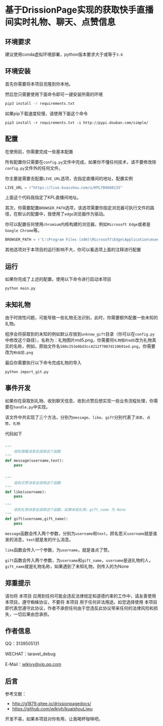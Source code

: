 # 基于DrissionPage实现的获取快手直播间实时礼物、聊天、点赞信息


## 环境要求
建议使用conda虚拟环境部署，python版本要求大于或等于``3.6``

## 环境安装
首先你需要将本项目克隆到你本地。


然后您只需要使用下面命令即可一键安装所需的环境
```bash
pip3 install -r requirements.txt
```
如果pip下载速度较慢，请使用下面这个命令
```
pip3 install -r requirements.txt -i http://pypi.douban.com/simple/
```


## 配置
在使用前，你需要完成一些基本配置

所有配置你只需要在``config.py``文件中完成，如果你不懂任何技术，请不要修改除``config.py``文件外的任何文件。


你主要是需要去配置``LIVE_URL``选项，去指定直播间的地址，配置实例
```py
LIVE_URL = r"https://live.kuaishou.com/u/KPL704668133"
```
上面这个代码我指定了KPL直播间地址。


其次，你需要配置``BROWSER_PATH``选项，该选项需要你指定浏览器可执行文件的路径，在默认的配置中，我使用了``edge``浏览器作为驱动。

你可以配置任何使用``chromium``内核构建的浏览器，例如``Microsoft Edge``或者是``Google Chrome``等。
```py
BROWSER_PATH = r'C:\Program Files (x86)\Microsoft\Edge\Application\msedge.exe'
```

其他选项对于本项目的运行影响不大，你可以看选项上面的注释进行配置

## 运行
如果你完成了上述的配置，使用以下命令进行启动本项目
```bash
python main.py
```

## 未知礼物
由于时效性问题，可能导致一些礼物无法识别，此时，你需要额外配置一些未知的礼物。

程序会将获取到的未知的例如默认存放到``unknow_gift``目录（你可以在``config.py``中修改这个路径），名称为：礼物图片md5.png，你需要将``礼物图片md5``改为礼物真实的名称，例如，原始文件名``580c253e0bd3cc4212f7087d110691ed.png``，你需要改为``粉丝团.png``

最后你需要执行以下命令完成礼物的导入

```shell
python import_git.py
```


## 事件开发
如果你在获取到礼物、收到聊天信息、收到点赞后想实现一些业务流程处理，你需要在``handle.py``中实现。

该文件中共实现了三个方法，分别为``message``、``like``、``gift``分别代表了``消息``、``点赞``、``礼物``

代码如下
```py

""" 
    收到弹幕消息会调用这个函数
"""
def message(username,text):
    pass


""" 
    收到点赞消息会调用这个函数
"""
def like(username):
    pass

""" 
    收到礼物消息会调用这个函数，如果未知礼物，gift_name 为 None
"""
def gift(username,gift_name):
    pass

```

``message``函数会传入两个参数，分别为``username``和``text``，顾名思义``username``就是谁发的消息，``text``就是发的什么消息。

``like``函数会传入一个参数，为``username``，就是谁点了赞。

``gift``函数会传入两个参数，为`username`和``gift_name``，``username``是送礼物的人，``gift_name``就是礼物名称，如果遇到了未知礼物，则传入的为None




## 郑重提示
请勿将 本项目 应用到任何可能会违反法律规定和道德约束的工作中，请友善使用 本项目，遵守蜘蛛协议，不要将 本项目 用于任何非法用途。如您选择使用 本项目 即代表您遵守此协议，作者不承担任何由于您违反此协议带来任何的法律风险和损失，一切后果由您承担。


## 作者信息
QQ：3139505131

WECHAT：laravel_debug

E-Mail：wlkjyy@vip.qq.com


## 后言

参考文献：
    
- http://g1879.gitee.io/drissionpagedocs/
- https://github.com/wlkjyh/kuaishouLiwu



开发不易，如果本项目对你有用，让我喝杯咖啡吧。


